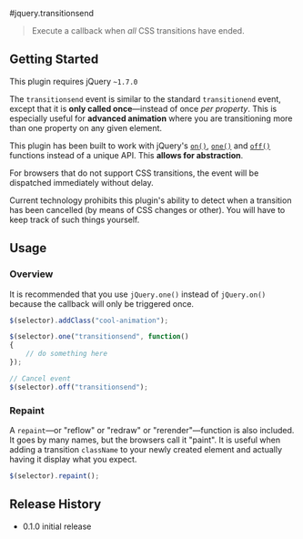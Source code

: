 #jquery.transitionsend

> Execute a callback when *all* CSS transitions have ended.

## Getting Started

This plugin requires jQuery `~1.7.0`

The `transitionsend` event is similar to the standard `transitionend` event, except that it is **only called once**—instead of once *per property*. This is especially useful for **advanced animation** where you are transitioning more than one property on any given element.

This plugin has been built to work with jQuery's [`on()`](http://api.jquery.com/on/), [`one()`](http://api.jquery.com/one/) and [`off()`](http://api.jquery.com/off/) functions instead of
a unique API. This **allows for abstraction**.

For browsers that do not support CSS transitions, the event will be dispatched immediately without delay.

Current technology prohibits this plugin's ability to detect when a transition has been cancelled (by means of CSS changes or other). You will have to keep track of such things yourself.

## Usage
### Overview
It is recommended that you use `jQuery.one()` instead of `jQuery.on()` because the callback will only be
triggered once.
```js
$(selector).addClass("cool-animation");

$(selector).one("transitionsend", function()
{
	// do something here
});

// Cancel event
$(selector).off("transitionsend");
```

### Repaint
A `repaint`—or "reflow" or "redraw" or "rerender"—function is also included. It goes by many names, but the browsers call it "paint". It is useful when adding a transition `className` to your newly created element and actually having it display what you expect.
```javascript
$(selector).repaint();
```

## Release History
* 0.1.0 initial release

